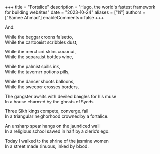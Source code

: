 
+++
title = "Fortalice"
description = "Hugo, the world's fastest framework for building websites"
date = "2023-10-24"
aliases = ["hi"]
authors = ["Samee Ahmad"]
enableComments = false
+++

And: 

While the beggar croons falsetto, \
While the cartoonist scribbles dust,

While the merchant skins coconut, \
While the separatist bottles wine,

While the palmist spills ink, \
While the taverner potions pills,

While the dancer shoots balloons, \
While the sweeper crosses borders,

The gangster awaits with deviled bangles for his muse \
In a house charmed by the ghosts of Syeds.

Three Sikh kings compete, converge, fail \
In a triangular neighorhood crowned by a fortalice.

An unsharp spear hangs on the jaundiced wall \
In a religious school sawed in half by a cleric’s ego.

Today I walked to the shrine of the jasmine women \
In a street made sinuous, inked by blood. 

